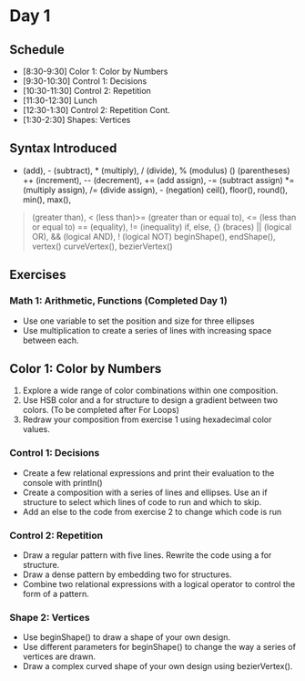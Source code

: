 # Day 1

## Schedule
- [8:30-9:30] Color 1: Color by Numbers
- [9:30-10:30] Control 1: Decisions
- [10:30-11:30] Control 2: Repetition
- [11:30-12:30] Lunch 
- [12:30-1:30] Control 2: Repetition Cont.
- [1:30-2:30] Shapes: Vertices 

## Syntax Introduced
+ (add), - (subtract), * (multiply), / (divide), % (modulus)
() (parentheses)
++ (increment), -- (decrement), += (add assign), -= (subtract assign)
*= (multiply assign), /= (divide assign), - (negation)
ceil(), floor(), round(), min(), max(), 
> (greater than), < (less than)>= (greater than or equal to), <= (less than or equal to) 
== (equality), != (inequality) if, else, {} (braces)
|| (logical OR), && (logical AND), ! (logical NOT) 
beginShape(), endShape(), vertex()
curveVertex(), bezierVertex()

## Exercises

### Math 1: Arithmetic, Functions (Completed Day 1)
- Use one variable to set the position and size for three ellipses
- Use multiplication to create a series of lines with increasing space between each.
  
## Color 1: Color by Numbers
1. Explore a wide range of color combinations within one composition.
2. Use HSB color and a for structure to design a gradient between two colors. (To be completed after For Loops)
3. Redraw your composition from exercise 1 using hexadecimal color values.

### Control 1: Decisions
- Create a few relational expressions and print their evaluation to the console with println()
- Create a composition with a series of lines and ellipses. Use an if structure to select which lines of code to run and which to skip.
- Add an else to the code from exercise 2 to change which code is run

### Control 2: Repetition
- Draw a regular pattern with five lines. Rewrite the code using a for structure.
- Draw a dense pattern by embedding two for structures.
- Combine two relational expressions with a logical operator to control the form
of a pattern.

### Shape 2: Vertices
- Use beginShape() to draw a shape of your own design.
- Use different parameters for beginShape() to change the way a series of vertices
are drawn.
- Draw a complex curved shape of your own design using bezierVertex().
